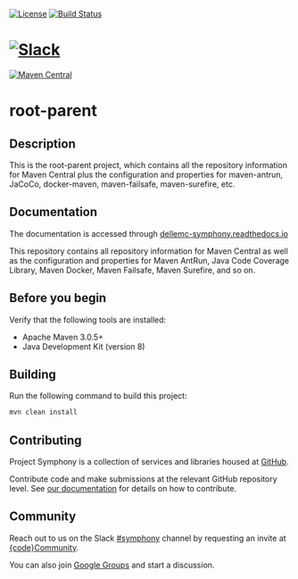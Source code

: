 [![License](https://img.shields.io/badge/License-EPL%201.0-red.svg)](https://opensource.org/licenses/EPL-1.0)
[![Build Status](https://travis-ci.org/dellemc-symphony/root-parent.svg?branch=master)](https://travis-ci.org/dellemc-symphony/root-parent)

[![Slack](http://community.codedellemc.com/badge.svg)](https://codecommunity.slack.com/messages/symphony)
=======
[![Maven Central](https://maven-badges.herokuapp.com/maven-central/com.dell.cpsd/root-parent/badge.svg)](https://maven-badges.herokuapp.com/maven-central/com.dell.cpsd/root-parent)

# root-parent

## Description

This is the root-parent project, which contains all the repository information for Maven Central plus the configuration and properties for maven-antrun, JaCoCo, docker-maven, maven-failsafe, maven-surefire, etc.

## Documentation
The documentation is accessed through [dellemc-symphony.readthedocs.io][documentation]

This repository contains all repository information for Maven Central as well as the configuration and properties for Maven AntRun, Java Code Coverage Library, Maven Docker, Maven Failsafe, Maven Surefire, and so on.

## Before you begin
Verify that the following tools are installed:

* Apache Maven 3.0.5+
* Java Development Kit (version 8)

## Building
Run the following command to build this project:
```bash
mvn clean install
```
## Contributing
Project Symphony is a collection of services and libraries housed at [GitHub][github].

Contribute code and make submissions at the relevant GitHub repository level. See [our documentation][contributing] for details on how to contribute.

## Community
Reach out to us on the Slack [#symphony][slack] channel by requesting an invite at [{code}Community][codecommunity].

You can also join [Google Groups][googlegroups] and start a discussion.
 
[slack]: https://codecommunity.slack.com/messages/symphony
[googlegroups]: https://groups.google.com/forum/#!forum/dellemc-symphony
[codecommunity]: http://community.codedellemc.com/
[contributing]: http://dellemc-symphony.readthedocs.io/en/latest/contributingtosymphony.html
[github]: https://github.com/dellemc-symphony
[documentation]: https://dellemc-symphony.readthedocs.io/en/latest/

